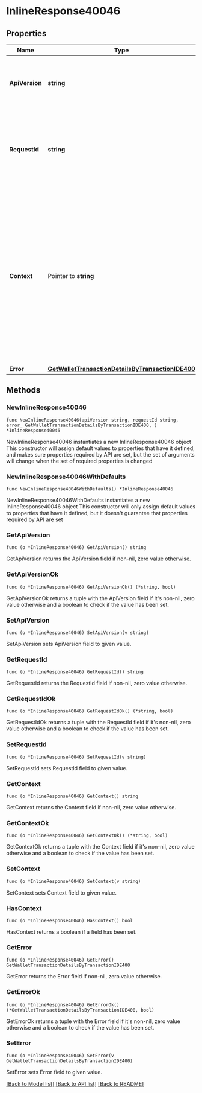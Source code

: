 # InlineResponse40046

## Properties

Name | Type | Description | Notes
------------ | ------------- | ------------- | -------------
**ApiVersion** | **string** | Specifies the version of the API that incorporates this endpoint. | 
**RequestId** | **string** | Defines the ID of the request. The &#x60;requestId&#x60; is generated by Crypto APIs and it&#39;s unique for every request. | 
**Context** | Pointer to **string** | In batch situations the user can use the context to correlate responses with requests. This property is present regardless of whether the response was successful or returned as an error. &#x60;context&#x60; is specified by the user. | [optional] 
**Error** | [**GetWalletTransactionDetailsByTransactionIDE400**](GetWalletTransactionDetailsByTransactionIDE400.md) |  | 

## Methods

### NewInlineResponse40046

`func NewInlineResponse40046(apiVersion string, requestId string, error_ GetWalletTransactionDetailsByTransactionIDE400, ) *InlineResponse40046`

NewInlineResponse40046 instantiates a new InlineResponse40046 object
This constructor will assign default values to properties that have it defined,
and makes sure properties required by API are set, but the set of arguments
will change when the set of required properties is changed

### NewInlineResponse40046WithDefaults

`func NewInlineResponse40046WithDefaults() *InlineResponse40046`

NewInlineResponse40046WithDefaults instantiates a new InlineResponse40046 object
This constructor will only assign default values to properties that have it defined,
but it doesn't guarantee that properties required by API are set

### GetApiVersion

`func (o *InlineResponse40046) GetApiVersion() string`

GetApiVersion returns the ApiVersion field if non-nil, zero value otherwise.

### GetApiVersionOk

`func (o *InlineResponse40046) GetApiVersionOk() (*string, bool)`

GetApiVersionOk returns a tuple with the ApiVersion field if it's non-nil, zero value otherwise
and a boolean to check if the value has been set.

### SetApiVersion

`func (o *InlineResponse40046) SetApiVersion(v string)`

SetApiVersion sets ApiVersion field to given value.


### GetRequestId

`func (o *InlineResponse40046) GetRequestId() string`

GetRequestId returns the RequestId field if non-nil, zero value otherwise.

### GetRequestIdOk

`func (o *InlineResponse40046) GetRequestIdOk() (*string, bool)`

GetRequestIdOk returns a tuple with the RequestId field if it's non-nil, zero value otherwise
and a boolean to check if the value has been set.

### SetRequestId

`func (o *InlineResponse40046) SetRequestId(v string)`

SetRequestId sets RequestId field to given value.


### GetContext

`func (o *InlineResponse40046) GetContext() string`

GetContext returns the Context field if non-nil, zero value otherwise.

### GetContextOk

`func (o *InlineResponse40046) GetContextOk() (*string, bool)`

GetContextOk returns a tuple with the Context field if it's non-nil, zero value otherwise
and a boolean to check if the value has been set.

### SetContext

`func (o *InlineResponse40046) SetContext(v string)`

SetContext sets Context field to given value.

### HasContext

`func (o *InlineResponse40046) HasContext() bool`

HasContext returns a boolean if a field has been set.

### GetError

`func (o *InlineResponse40046) GetError() GetWalletTransactionDetailsByTransactionIDE400`

GetError returns the Error field if non-nil, zero value otherwise.

### GetErrorOk

`func (o *InlineResponse40046) GetErrorOk() (*GetWalletTransactionDetailsByTransactionIDE400, bool)`

GetErrorOk returns a tuple with the Error field if it's non-nil, zero value otherwise
and a boolean to check if the value has been set.

### SetError

`func (o *InlineResponse40046) SetError(v GetWalletTransactionDetailsByTransactionIDE400)`

SetError sets Error field to given value.



[[Back to Model list]](../README.md#documentation-for-models) [[Back to API list]](../README.md#documentation-for-api-endpoints) [[Back to README]](../README.md)


